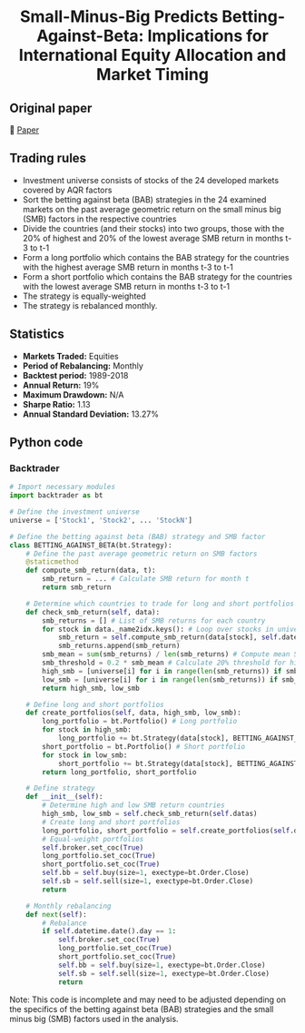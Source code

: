 <div align="center">
  <h1>Small-Minus-Big Predicts Betting-Against-Beta: Implications for International Equity Allocation and Market Timing</h1>
</div>

## Original paper

📕 [Paper](https://papers.ssrn.com/sol3/papers.cfm?abstract_id=3227047)

## Trading rules

- Investment universe consists of stocks of the 24 developed markets covered by AQR factors
- Sort the betting against beta (BAB) strategies in the 24 examined markets on the past average geometric return on the small minus big (SMB) factors in the respective countries
- Divide the countries (and their stocks) into two groups, those with the 20% of highest and 20% of the lowest average SMB return in months t-3 to t-1
- Form a long portfolio which contains the BAB strategy for the countries with the highest average SMB return in months t-3 to t-1
- Form a short portfolio which contains the BAB strategy for the countries with the lowest average SMB return in months t-3 to t-1
- The strategy is equally-weighted
- The strategy is rebalanced monthly.

## Statistics

- **Markets Traded:** Equities
- **Period of Rebalancing:** Monthly
- **Backtest period:** 1989-2018
- **Annual Return:** 19%
- **Maximum Drawdown:** N/A
- **Sharpe Ratio:** 1.13
- **Annual Standard Deviation:** 13.27%

## Python code

### Backtrader

```python
# Import necessary modules
import backtrader as bt

# Define the investment universe
universe = ['Stock1', 'Stock2', ... 'StockN']

# Define the betting against beta (BAB) strategy and SMB factor
class BETTING_AGAINST_BETA(bt.Strategy):
    # Define the past average geometric return on SMB factors
    @staticmethod
    def compute_smb_return(data, t):
        smb_return = ... # Calculate SMB return for month t
        return smb_return

    # Determine which countries to trade for long and short portfolios
    def check_smb_return(self, data):
        smb_returns = [] # List of SMB returns for each country
        for stock in data._name2idx.keys(): # Loop over stocks in universe
            smb_return = self.compute_smb_return(data[stock], self.datetime.date(-1)) # Compute SMB return for previous month
            smb_returns.append(smb_return)
        smb_mean = sum(smb_returns) / len(smb_returns) # Compute mean SMB return
        smb_threshold = 0.2 * smb_mean # Calculate 20% threshold for high and low SMB countries
        high_smb = [universe[i] for i in range(len(smb_returns)) if smb_returns[i] >= smb_threshold] # Countries with high SMB return
        low_smb = [universe[i] for i in range(len(smb_returns)) if smb_returns[i] <= -smb_threshold] # Countries with low SMB return
        return high_smb, low_smb

    # Define long and short portfolios
    def create_portfolios(self, data, high_smb, low_smb):
        long_portfolio = bt.Portfolio() # Long portfolio
        for stock in high_smb:
            long_portfolio += bt.Strategy(data[stock], BETTING_AGAINST_BETA)
        short_portfolio = bt.Portfolio() # Short portfolio
        for stock in low_smb:
            short_portfolio += bt.Strategy(data[stock], BETTING_AGAINST_BETA)
        return long_portfolio, short_portfolio

    # Define strategy
    def __init__(self):
        # Determine high and low SMB return countries
        high_smb, low_smb = self.check_smb_return(self.datas)
        # Create long and short portfolios
        long_portfolio, short_portfolio = self.create_portfolios(self.datas, high_smb, low_smb)
        # Equal-weight portfolios
        self.broker.set_coc(True)
        long_portfolio.set_coc(True)
        short_portfolio.set_coc(True)
        self.bb = self.buy(size=1, exectype=bt.Order.Close)
        self.sb = self.sell(size=1, exectype=bt.Order.Close)
        return

    # Monthly rebalancing
    def next(self):
        # Rebalance
        if self.datetime.date().day == 1:
            self.broker.set_coc(True)
            long_portfolio.set_coc(True)
            short_portfolio.set_coc(True)
            self.bb = self.buy(size=1, exectype=bt.Order.Close)
            self.sb = self.sell(size=1, exectype=bt.Order.Close)
            return
```

Note: This code is incomplete and may need to be adjusted depending on the specifics of the betting against beta (BAB) strategies and the small minus big (SMB) factors used in the analysis.